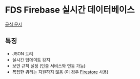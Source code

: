 # FDS Firebase 실시간 데이터베이스

[공식 문서](https://firebase.google.com/docs/database/?hl=ko)

## 특징

- JSON 트리
- 실시간 업데이트 감지
- 보안 규칙 설정 (인증 서비스와 연동 가능)
- 복잡한 쿼리는 지원하지 않음 (이 경우 [Firestore](https://firebase.google.com/docs/firestore/?hl=ko) 사용)
